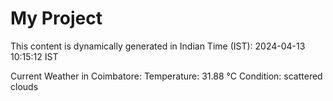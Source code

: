 # My Project

This content is dynamically generated in Indian Time (IST): 2024-04-13 10:15:12 IST


Current Weather in Coimbatore:
Temperature: 31.88 °C
Condition: scattered clouds
